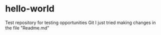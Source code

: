 # hello-world
Test repository for testing opportunities Git
I just tried making changes in the file "Readme.md"
